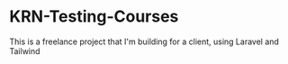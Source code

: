 # KRN-Testing-Courses

This is a freelance project that I'm building for a client, using Laravel and Tailwind
